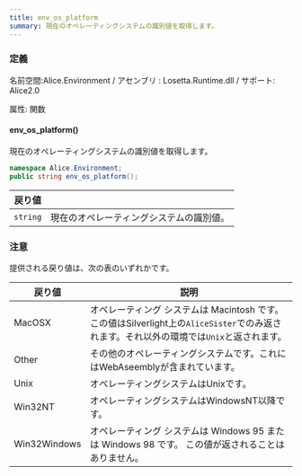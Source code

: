 ```yaml
---
title: env_os_platform
summary: 現在のオペレーティングシステムの識別値を取得します。
---
```

### 定義
名前空間:Alice.Environment / アセンブリ : Losetta.Runtime.dll / サポート: Alice2.0

属性: 関数

#### env_os_platform()

現在のオペレーティングシステムの識別値を取得します。

```cs title="AliceScript"
namespace Alice.Environment;
public string env_os_platform();
```

|戻り値| |
|-|-|
|`string`|現在のオペレーティングシステムの識別値。|

### 注意
提供される戻り値は、次の表のいずれかです。

|戻り値|説明|
|---|---|
|MacOSX|オペレーティング システムは Macintosh です。この値はSilverlight上の`AliceSister`でのみ返されます。それ以外の環境では`Unix`と返されます。|
|Other|その他のオペレーティングシステムです。これにはWebAseemblyが含まれています。|
|Unix|オペレーティングシステムはUnixです。|
|Win32NT|オペレーティングシステムはWindowsNT以降です。|
|Win32Windows|オペレーティング システムは Windows 95 または Windows 98 です。 この値が返されることはありません。|